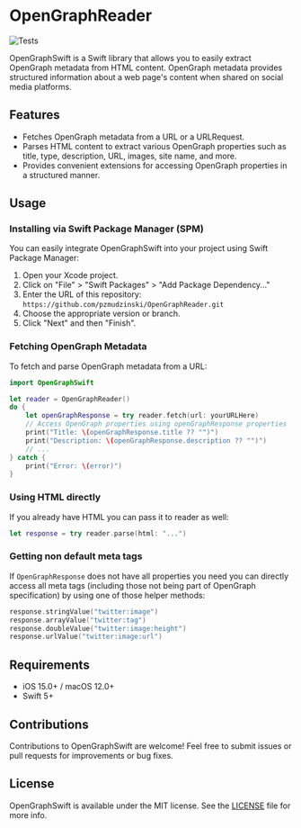 # OpenGraphReader

![Tests](https://github.com/pzmudzinski/OpenGraphReader/workflows/tests.yml/badge.svg)

OpenGraphSwift is a Swift library that allows you to easily extract OpenGraph metadata from HTML content. OpenGraph metadata provides structured information about a web page's content when shared on social media platforms.

## Features

- Fetches OpenGraph metadata from a URL or a URLRequest.
- Parses HTML content to extract various OpenGraph properties such as title, type, description, URL, images, site name, and more.
- Provides convenient extensions for accessing OpenGraph properties in a structured manner.

## Usage

### Installing via Swift Package Manager (SPM)

You can easily integrate OpenGraphSwift into your project using Swift Package Manager:

1. Open your Xcode project.
2. Click on "File" > "Swift Packages" > "Add Package Dependency..."
3. Enter the URL of this repository: `https://github.com/pzmudzinski/OpenGraphReader.git`
4. Choose the appropriate version or branch.
5. Click "Next" and then "Finish".

### Fetching OpenGraph Metadata

To fetch and parse OpenGraph metadata from a URL:

```swift
import OpenGraphSwift

let reader = OpenGraphReader()
do {
    let openGraphResponse = try reader.fetch(url: yourURLHere)
    // Access OpenGraph properties using openGraphResponse properties
    print("Title: \(openGraphResponse.title ?? "")")
    print("Description: \(openGraphResponse.description ?? "")")
    // ...
} catch {
    print("Error: \(error)")
}
```

### Using HTML directly

If you already have HTML you can pass it to reader as well:

```swift
let response = try reader.parse(html: "...")

```

### Getting non default meta tags

If `OpenGraphResponse` does not have all properties you need you can directly access all meta tags (including those not being part of OpenGraph specification) by using one of those helper methods:

```swift
response.stringValue("twitter:image")
response.arrayValue("twitter:tag")
response.doubleValue("twitter:image:height")
response.urlValue("twitter:image:url")
```

## Requirements

- iOS 15.0+ / macOS 12.0+
- Swift 5+

## Contributions

Contributions to OpenGraphSwift are welcome! Feel free to submit issues or pull requests for improvements or bug fixes.

## License

OpenGraphSwift is available under the MIT license. See the [LICENSE](LICENSE) file for more info.
